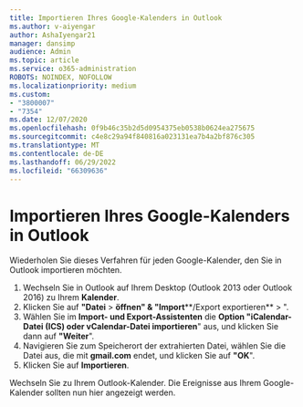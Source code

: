 ```yaml
---
title: Importieren Ihres Google-Kalenders in Outlook
ms.author: v-aiyengar
author: AshaIyengar21
manager: dansimp
audience: Admin
ms.topic: article
ms.service: o365-administration
ROBOTS: NOINDEX, NOFOLLOW
ms.localizationpriority: medium
ms.custom:
- "3800007"
- "7354"
ms.date: 12/07/2020
ms.openlocfilehash: 0f9b46c35b2d5d0954375eb0538b0624ea275675
ms.sourcegitcommit: c4e8c29a94f840816a023131ea7b4a2bf876c305
ms.translationtype: MT
ms.contentlocale: de-DE
ms.lasthandoff: 06/29/2022
ms.locfileid: "66309636"
---
```

# <a name="import-your-google-calendar-to-outlook"></a>Importieren Ihres Google-Kalenders in Outlook

Wiederholen Sie dieses Verfahren für jeden Google-Kalender, den Sie in Outlook importieren möchten.

1. Wechseln Sie in Outlook auf Ihrem Desktop (Outlook 2013 oder Outlook 2016) zu Ihrem **Kalender**.
1. Klicken Sie auf **"Datei** > **öffnen" & "Import****/Export exportieren** > ".
1. Wählen Sie im **Import- und Export-Assistenten** die **Option "iCalendar-Datei (ICS) oder vCalendar-Datei importieren**" aus, und klicken Sie dann auf **"Weiter**".
1. Navigieren Sie zum Speicherort der extrahierten Datei, wählen Sie die Datei aus, die mit **gmail.com** endet, und klicken Sie auf **"OK**".
1. Klicken Sie auf **Importieren**.

Wechseln Sie zu Ihrem Outlook-Kalender. Die Ereignisse aus Ihrem Google-Kalender sollten nun hier angezeigt werden.

